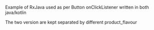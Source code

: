 Example of RxJava used as per Button onClickListener
written in both java/kotlin

The two version are kept separated by different product_flavour